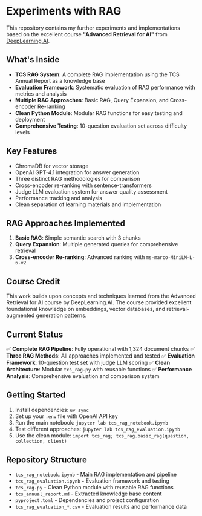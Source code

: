 # Experiments with RAG

This repository contains my further experiments and implementations based on the excellent course **"Advanced Retrieval for AI"** from [DeepLearning.AI](https://learn.deeplearning.ai/courses/advanced-retrieval-for-ai).

## What's Inside

- **TCS RAG System**: A complete RAG implementation using the TCS Annual Report as a knowledge base
- **Evaluation Framework**: Systematic evaluation of RAG performance with metrics and analysis
- **Multiple RAG Approaches**: Basic RAG, Query Expansion, and Cross-encoder Re-ranking
- **Clean Python Module**: Modular RAG functions for easy testing and deployment
- **Comprehensive Testing**: 10-question evaluation set across difficulty levels

## Key Features

- ChromaDB for vector storage
- OpenAI GPT-4.1 integration for answer generation
- Three distinct RAG methodologies for comparison
- Cross-encoder re-ranking with sentence-transformers
- Judge LLM evaluation system for answer quality assessment
- Performance tracking and analysis
- Clean separation of learning materials and implementation

## RAG Approaches Implemented

1. **Basic RAG**: Simple semantic search with 3 chunks
2. **Query Expansion**: Multiple generated queries for comprehensive retrieval
3. **Cross-encoder Re-ranking**: Advanced ranking with `ms-marco-MiniLM-L-6-v2`

## Course Credit

This work builds upon concepts and techniques learned from the Advanced Retrieval for AI course by DeepLearning.AI. The course provided excellent foundational knowledge on embeddings, vector databases, and retrieval-augmented generation patterns.

## Current Status

✅ **Complete RAG Pipeline**: Fully operational with 1,324 document chunks
✅ **Three RAG Methods**: All approaches implemented and tested
✅ **Evaluation Framework**: 10-question test set with judge LLM scoring
✅ **Clean Architecture**: Modular `tcs_rag.py` with reusable functions
✅ **Performance Analysis**: Comprehensive evaluation and comparison system

## Getting Started

1. Install dependencies: `uv sync`
2. Set up your `.env` file with OpenAI API key
3. Run the main notebook: `jupyter lab tcs_rag_notebook.ipynb`
4. Test different approaches: `jupyter lab tcs_rag_evaluation.ipynb`
5. Use the clean module: `import tcs_rag; tcs_rag.basic_rag(question, collection, client)`

## Repository Structure

- `tcs_rag_notebook.ipynb` - Main RAG implementation and pipeline
- `tcs_rag_evaluation.ipynb` - Evaluation framework and testing
- `tcs_rag.py` - Clean Python module with reusable RAG functions
- `tcs_annual_report.md` - Extracted knowledge base content
- `pyproject.toml` - Dependencies and project configuration
- `tcs_rag_evaluation_*.csv` - Evaluation results and performance data